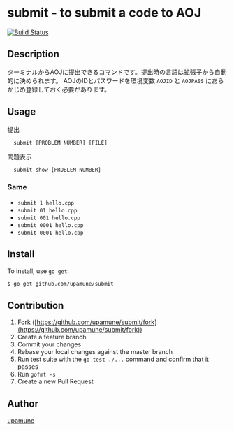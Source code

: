 # submit - to submit a code to AOJ

[![Build Status](https://travis-ci.org/upamune/submit.svg?branch=master)](https://travis-ci.org/upamune/submit)

## Description
ターミナルからAOJに提出できるコマンドです。提出時の言語は拡張子から自動的に決められます。
AOJのIDとパスワードを環境変数 ```AOJID``` と ```AOJPASS``` にあらかじめ登録しておく必要があります。

## Usage

提出

```
  submit [PROBLEM NUMBER] [FILE]
```

問題表示
```
  submit show [PROBLEM NUMBER]
```

### Same

- ```submit 1 hello.cpp```
- ```submit 01 hello.cpp```
- ```submit 001 hello.cpp```
- ```submit 0001 hello.cpp```
- ```submit 0001 hello.cpp```

## Install

To install, use `go get`:

```bash
$ go get github.com/upamune/submit
```

## Contribution

1. Fork ([https://github.com/upamune/submit/fork](https://github.com/upamune/submit/fork))
1. Create a feature branch
1. Commit your changes
1. Rebase your local changes against the master branch
1. Run test suite with the `go test ./...` command and confirm that it passes
1. Run `gofmt -s`
1. Create a new Pull Request

## Author

[upamune](https://github.com/upamune)
